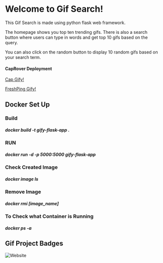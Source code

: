 # Welcome to Gif Search!

This Gif Search is made using python flask web framework.

The homepage shows you top ten trending gifs. There is also a search button where users
can type in words and get top 10 gifs based on the query.

You can also click on the random button to display 10 random gifs based on your search term.



#### CapRover Deployment
[Cap Gify!](https://gify-flask.dev.sendedoswags.me/)

[FreshPing Gify!](https://statuspage.freshping.io/49299-Gify)


## Docker Set Up
### Build
##### docker build -t gify-flask-app .

### RUN
##### docker run -d -p 5000:5000 gify-flask-app

### Check Created Image
#####  docker image ls

### Remove Image
#####  docker rmi [image_name]

### To Check what Container is Running
#####  docker ps -a

## Gif Project Badges
![Website](https://img.shields.io/website?down_color=lightgrey&down_message=offline&style=flat-square&up_color=blue&up_message=online&url=https%3A%2F%2Fstatuspage.freshping.io%2F49299-Gify)
